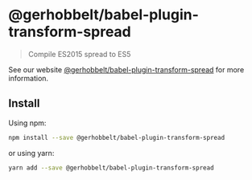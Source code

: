 # @gerhobbelt/babel-plugin-transform-spread

> Compile ES2015 spread to ES5

See our website [@gerhobbelt/babel-plugin-transform-spread](https://new.babeljs.io/docs/en/next/babel-plugin-transform-spread.html) for more information.

## Install

Using npm:

```sh
npm install --save @gerhobbelt/babel-plugin-transform-spread
```

or using yarn:

```sh
yarn add --save @gerhobbelt/babel-plugin-transform-spread
```
